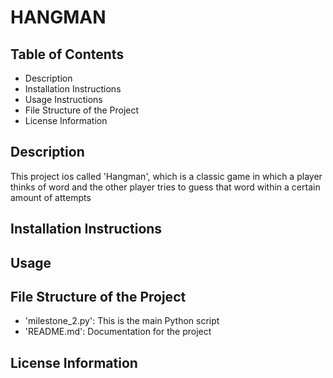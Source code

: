 # HANGMAN

## Table of Contents
- Description
- Installation Instructions
- Usage Instructions
- File Structure of the Project
- License Information


## Description
This project ios called 'Hangman', which is a classic game in which a player
thinks of word and the other player tries to guess that word within a certain
amount of attempts

## Installation Instructions


## Usage

## File Structure of the Project
- 'milestone_2.py': This is the main Python script
- 'README.md': Documentation for the project

## License Information
